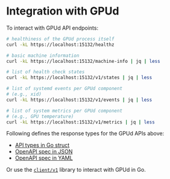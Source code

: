# Integration with GPUd

To interact with GPUd API endpoints:

```bash
# healthiness of the GPUd process itself
curl -kL https://localhost:15132/healthz

# basic machine information
curl -kL https://localhost:15132/machine-info | jq | less

# list of health check states
curl -kL https://localhost:15132/v1/states | jq | less

# list of systemd events per GPUd component
# (e.g., xid)
curl -kL https://localhost:15132/v1/events | jq | less

# list of system metrics per GPUd component
# (e.g., GPU temperature)
curl -kL https://localhost:15132/v1/metrics | jq | less
```

Following defines the response types for the GPUd APIs above:

- [API types in Go struct](https://github.com/leptonai/gpud/blob/main/api/v1/types.go)
- [OpenAPI spec in JSON](https://github.com/leptonai/gpud/blob/main/docs/apis/swagger.json)
- [OpenAPI spec in YAML](https://github.com/leptonai/gpud/blob/main/docs/apis/swagger.yaml)

Or use the [`client/v1`](http://pkg.go.dev/github.com/leptonai/gpud/client/v1) library to interact with GPUd in Go.
